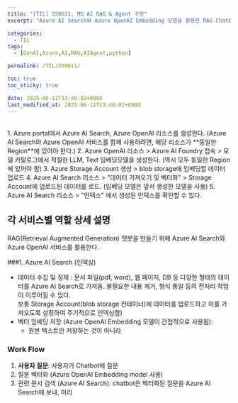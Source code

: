 ```yaml
---
title: "[TIL] 250611, MS AI RAG & Agent 구현"
excerpt: "Azure AI Search와 Azure OpenAI Embedding 모델을 활용한 RAG Chatbot"

categories:
  - TIL
tags:
  - [GenAI,Azure,AI,RAG,AIAgent,python]

permalink: /TIL/250611/

toc: true
toc_sticky: true

date: 2025-06-11T13:48:02+0900
last_modified_at: 2025-06-11T13:48:02+0900
---
```


<br>
1. Azure portal에서 Azure AI Search, Azure OpenAI 리소스를 생성한다.
  (Azure AI Search와 Azure OpenAI 서비스를 함께 사용하려면, 해당 리소스가 **동일한 Region**에 있어야 한다.)
2. Azure OpenAI 리소스 > Azure AI Foundry 접속 > 모델 카탈로그에서 적절한 LLM, Text 임베딩모델을 생성한다. (역시 모두 동일한 Region에 있어야 함)
3. Azure Storage Account 생성 > blob storage에 임베딩할 데이터 업로드 
4. Azure AI Search 리소스 > "데이터 가져오기 및 벡터화" > Storage Account에 업로드된 데이터를 로드. (임베딩 모델은 앞서 생성한 모델을 사용)
5. Azure AI Search 리소스 > "인덱스" 에서 생성된 인덱스를 확인할 수 있다.
<br>

## 각 서비스별 역할 상세 설명
RAG(Retrieval Augmented Generation) 챗봇을 만들기 위해 Azure AI Search와 Azure OpenAI 서비스를 활용한다.

###1. Azure AI Search (인덱싱)
- 데이터 수집 및 정제 : 문서 파일(pdf, word), 웹 페이지, DB 등 다양한 형태의 데이터를 Azure AI Search로 가져옴. 불필요한 내용 제거, 형식 통일 등의 전처리 작업이 이루어질 수 있다.<br>보통 Storage Account(blob storage 컨테이너)에 데이터를 업로드하고 이를 가져오도록 설정하여 주기적으로 인덱싱함) 
- 벡터 임베딩 저장 (Azure OpenAI Embedding 모델이 간접적으로 사용됨):
  - 원본 텍스트만 저장하는 것이 아니라 

### Work Flow
1. **사용자 질문**: 사용자가 Chatbot에 질문
2. 질문 벡터화 (Azure OpenAI Embedding model 사용)
3. 관련 문서 검색 (Azure AI Search): chatbot은 벡터화된 질문을 Azure AI Search에 보내, 미리
